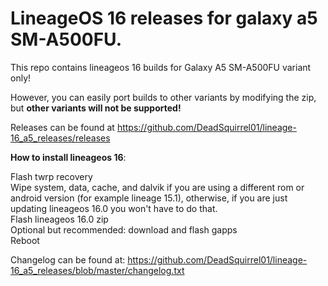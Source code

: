 # LineageOS 16 releases for galaxy a5 SM-A500FU.

This repo contains lineageos 16 builds for Galaxy A5 SM-A500FU variant only!

However, you can easily port builds to other variants by modifying the zip, but <b>other variants will not be supported!</b>

Releases can be found at https://github.com/DeadSquirrel01/lineage-16_a5_releases/releases


<b>How to install lineageos 16</b>:

Flash twrp recovery <br />
Wipe system, data, cache, and dalvik if you are using a different rom or android version (for example lineage 15.1), otherwise, if you are just updating lineageos 16.0 you won't have to do that. <br />
Flash lineageos 16.0 zip <br />
Optional but recommended: download and flash gapps <br />
Reboot

Changelog can be found at: https://github.com/DeadSquirrel01/lineage-16_a5_releases/blob/master/changelog.txt
